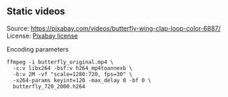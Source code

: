 ## Static videos

Source: https://pixabay.com/videos/butterfly-wing-clap-loop-color-6887/
License: [Pixabay license](https://pixabay.com/service/license/)

Encoding parameters

```shell
ffmpeg -i butterfly_original.mp4 \
  -c:v libx264 -bsf:v h264_mp4toannexb \
  -b:v 2M -vf "scale=1280:720, fps=30" \
  -x264-params keyint=120 -max_delay 0 -bf 0 \
  butterfly_720_2000.h264
```
